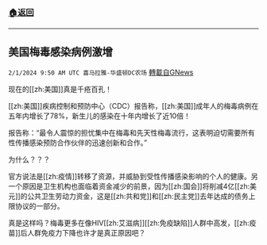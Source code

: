 ###  [:house:返回](README.md)
---


## 美国梅毒感染病例激增
`2/1/2024 9:50 AM UTC 喜马拉雅-华盛顿DC农场` [轉載自GNews](https://gnews.org/articles/2272745)

现在的[[zh:美国]]真是千疮百孔！

[[zh:美国]]疾病控制和预防中心（CDC）报告称，[[zh:美国]]成年人的梅毒病例在五年内增长了78%，新生儿的感染在十年内增长了近10倍！

报告称：“最令人震惊的担忧集中在梅毒和先天性梅毒流行，这表明迫切需要所有性传播感染预防合作伙伴的迅速创新和合作。”

为什么？？？

官方说法是[[zh:疫情]]转移了资源，并威胁到受性传播感染影响的个人的健康。另一个原因是卫生机构也面临着资金减少的前景，因为[[zh:国会]]将削减4亿[[zh:美元]]的公共卫生劳动力资金，这是[[zh:共和党]]和[[zh:民主党]]去年达成的债务上限协议的一部分。

真是这样吗？梅毒更多在像HIV[[zh:艾滋病]][[zh:免疫缺陷]]人群中高发，[[zh:疫苗]]后人群免疫力下降也许才是真正原因吧？



